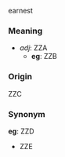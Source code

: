 earnest
### Meaning
+ _adj_: ZZA
	+ __eg__: ZZB

### Origin

ZZC

### Synonym

__eg__: ZZD

+ ZZE



